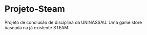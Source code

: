 # Projeto-Steam

Projeto  de conclusão de disciplina da UNINASSAU. Uma game store baseada na já existente STEAM.
